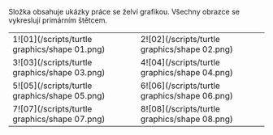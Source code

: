 Složka obsahuje ukázky práce se želví grafikou.
Všechny obrazce se vykreslují primárním štětcem.

|                                               |                                               |
|---------------------------------------------- | --------------------------------------------- |
| 1![01](/scripts/turtle graphics/shape 01.png) | 2![02](/scripts/turtle graphics/shape 02.png) |
| 3![03](/scripts/turtle graphics/shape 03.png) | 4![04](/scripts/turtle graphics/shape 04.png) |
| 5![05](/scripts/turtle graphics/shape 05.png) | 6![06](/scripts/turtle graphics/shape 06.png) |
| 7![07](/scripts/turtle graphics/shape 07.png) | 8![08](/scripts/turtle graphics/shape 08.png) |
